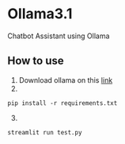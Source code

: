# Ollama3.1
Chatbot Assistant using Ollama

## How to use
1. Download ollama on this [link](https://ollama.com/)
2.
 ```ssh
pip install -r requirements.txt
```
3.
 ```ssh
streamlit run test.py
```
